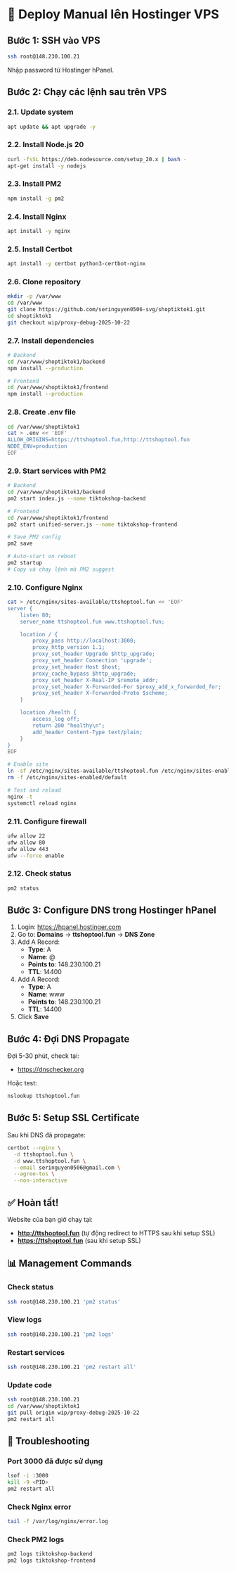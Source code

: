 # 🚀 Deploy Manual lên Hostinger VPS

## Bước 1: SSH vào VPS

```bash
ssh root@148.230.100.21
```

Nhập password từ Hostinger hPanel.

## Bước 2: Chạy các lệnh sau trên VPS

### 2.1. Update system
```bash
apt update && apt upgrade -y
```

### 2.2. Install Node.js 20
```bash
curl -fsSL https://deb.nodesource.com/setup_20.x | bash -
apt-get install -y nodejs
```

### 2.3. Install PM2
```bash
npm install -g pm2
```

### 2.4. Install Nginx
```bash
apt install -y nginx
```

### 2.5. Install Certbot
```bash
apt install -y certbot python3-certbot-nginx
```

### 2.6. Clone repository
```bash
mkdir -p /var/www
cd /var/www
git clone https://github.com/seringuyen0506-svg/shoptiktok1.git
cd shoptiktok1
git checkout wip/proxy-debug-2025-10-22
```

### 2.7. Install dependencies
```bash
# Backend
cd /var/www/shoptiktok1/backend
npm install --production

# Frontend
cd /var/www/shoptiktok1/frontend
npm install --production
```

### 2.8. Create .env file
```bash
cd /var/www/shoptiktok1
cat > .env << 'EOF'
ALLOW_ORIGINS=https://ttshoptool.fun,http://ttshoptool.fun
NODE_ENV=production
EOF
```

### 2.9. Start services with PM2
```bash
# Backend
cd /var/www/shoptiktok1/backend
pm2 start index.js --name tiktokshop-backend

# Frontend
cd /var/www/shoptiktok1/frontend
pm2 start unified-server.js --name tiktokshop-frontend

# Save PM2 config
pm2 save

# Auto-start on reboot
pm2 startup
# Copy và chạy lệnh mà PM2 suggest
```

### 2.10. Configure Nginx
```bash
cat > /etc/nginx/sites-available/ttshoptool.fun << 'EOF'
server {
    listen 80;
    server_name ttshoptool.fun www.ttshoptool.fun;

    location / {
        proxy_pass http://localhost:3000;
        proxy_http_version 1.1;
        proxy_set_header Upgrade $http_upgrade;
        proxy_set_header Connection 'upgrade';
        proxy_set_header Host $host;
        proxy_cache_bypass $http_upgrade;
        proxy_set_header X-Real-IP $remote_addr;
        proxy_set_header X-Forwarded-For $proxy_add_x_forwarded_for;
        proxy_set_header X-Forwarded-Proto $scheme;
    }

    location /health {
        access_log off;
        return 200 "healthy\n";
        add_header Content-Type text/plain;
    }
}
EOF

# Enable site
ln -sf /etc/nginx/sites-available/ttshoptool.fun /etc/nginx/sites-enabled/
rm -f /etc/nginx/sites-enabled/default

# Test and reload
nginx -t
systemctl reload nginx
```

### 2.11. Configure firewall
```bash
ufw allow 22
ufw allow 80
ufw allow 443
ufw --force enable
```

### 2.12. Check status
```bash
pm2 status
```

## Bước 3: Configure DNS trong Hostinger hPanel

1. Login: https://hpanel.hostinger.com
2. Go to: **Domains** → **ttshoptool.fun** → **DNS Zone**
3. Add A Record:
   - **Type**: A
   - **Name**: @
   - **Points to**: 148.230.100.21
   - **TTL**: 14400
4. Add A Record:
   - **Type**: A
   - **Name**: www
   - **Points to**: 148.230.100.21
   - **TTL**: 14400
5. Click **Save**

## Bước 4: Đợi DNS Propagate

Đợi 5-30 phút, check tại:
- https://dnschecker.org

Hoặc test:
```bash
nslookup ttshoptool.fun
```

## Bước 5: Setup SSL Certificate

Sau khi DNS đã propagate:

```bash
certbot --nginx \
  -d ttshoptool.fun \
  -d www.ttshoptool.fun \
  --email seringuyen0506@gmail.com \
  --agree-tos \
  --non-interactive
```

## ✅ Hoàn tất!

Website của bạn giờ chạy tại:
- **http://ttshoptool.fun** (tự động redirect to HTTPS sau khi setup SSL)
- **https://ttshoptool.fun** (sau khi setup SSL)

## 📊 Management Commands

### Check status
```bash
ssh root@148.230.100.21 'pm2 status'
```

### View logs
```bash
ssh root@148.230.100.21 'pm2 logs'
```

### Restart services
```bash
ssh root@148.230.100.21 'pm2 restart all'
```

### Update code
```bash
ssh root@148.230.100.21
cd /var/www/shoptiktok1
git pull origin wip/proxy-debug-2025-10-22
pm2 restart all
```

## 🔧 Troubleshooting

### Port 3000 đã được sử dụng
```bash
lsof -i :3000
kill -9 <PID>
pm2 restart all
```

### Check Nginx error
```bash
tail -f /var/log/nginx/error.log
```

### Check PM2 logs
```bash
pm2 logs tiktokshop-backend
pm2 logs tiktokshop-frontend
```
